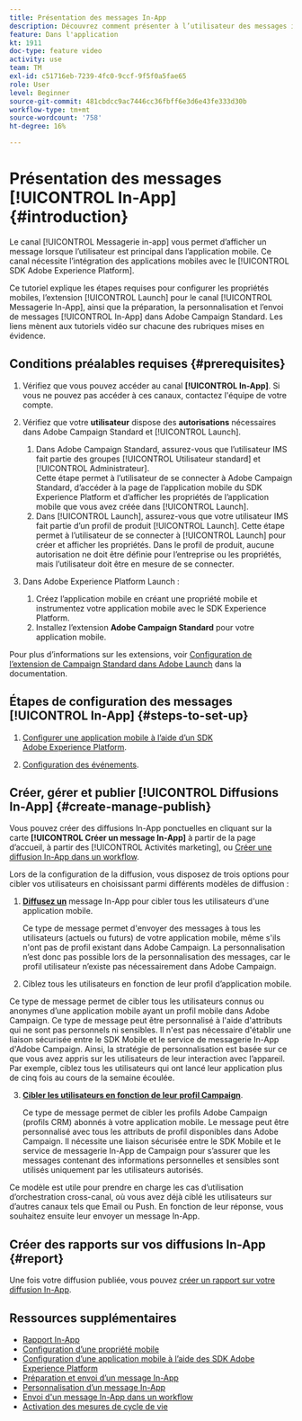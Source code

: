 ```yaml
---
title: Présentation des messages In-App
description: Découvrez comment présenter à l’utilisateur des messages in-app pertinents du point de vue contextuel en réponse au comportement en temps réel d’un client dans l’application mobile.
feature: Dans l'application
kt: 1911
doc-type: feature video
activity: use
team: TM
exl-id: c51716eb-7239-4fc0-9ccf-9f5f0a5fae65
role: User
level: Beginner
source-git-commit: 481cbdcc9ac7446cc36fbff6e3d6e43fe333d30b
workflow-type: tm+mt
source-wordcount: '758'
ht-degree: 16%

---
```


# Présentation des messages [!UICONTROL In-App] {#introduction}

Le canal [!UICONTROL Messagerie in-app] vous permet d’afficher un message lorsque l’utilisateur est principal dans l’application mobile. Ce canal nécessite l’intégration des applications mobiles avec le [!UICONTROL SDK Adobe Experience Platform].

Ce tutoriel explique les étapes requises pour configurer les propriétés mobiles, l’extension [!UICONTROL Launch] pour le canal [!UICONTROL Messagerie In-App], ainsi que la préparation, la personnalisation et l’envoi de messages [!UICONTROL In-App] dans Adobe Campaign Standard. Les liens mènent aux tutoriels vidéo sur chacune des rubriques mises en évidence.

## Conditions préalables requises {#prerequisites}

1. Vérifiez que vous pouvez accéder au canal **[!UICONTROL In-App]**. Si vous ne pouvez pas accéder à ces canaux, contactez l&#39;équipe de votre compte.
2. Vérifiez que votre **utilisateur** dispose des **autorisations** nécessaires dans Adobe Campaign Standard et [!UICONTROL Launch].

   1. Dans Adobe Campaign Standard, assurez-vous que l’utilisateur IMS fait partie des groupes [!UICONTROL Utilisateur standard] et [!UICONTROL Administrateur].\
      Cette étape permet à l’utilisateur de se connecter à Adobe Campaign Standard, d’accéder à la page de l’application mobile du SDK Experience Platform et d’afficher les propriétés de l’application mobile que vous avez créée dans [!UICONTROL Launch].
   2. Dans [!UICONTROL Launch], assurez-vous que votre utilisateur IMS fait partie d’un profil de produit [!UICONTROL Launch]. Cette étape permet à l’utilisateur de se connecter à [!UICONTROL Launch] pour créer et afficher les propriétés. Dans le profil de produit, aucune autorisation ne doit être définie pour l’entreprise ou les propriétés, mais l’utilisateur doit être en mesure de se connecter.

3. Dans Adobe Experience Platform Launch :

   1. Créez l’application mobile en créant une propriété mobile et instrumentez votre application mobile avec le SDK Experience Platform.
   2. Installez l’extension **Adobe Campaign Standard** pour votre application mobile.

Pour plus d’informations sur les extensions, voir [Configuration de l’extension de Campaign Standard dans Adobe Launch](https://aep-sdks.gitbook.io/docs/using-mobile-extensions/adobe-campaign-standard) dans la documentation.

## Étapes de configuration des messages [!UICONTROL In-App] {#steps-to-set-up}

1. [Configurer une application mobile à l’aide d’un SDK Adobe Experience Platform](/help/communication-channels/mobile/configure-mobile-apps-using-aep-sdk.md).

2. [Configuration des événements](/help/communication-channels/mobile/in-app/configure-events.md).

## Créer, gérer et publier [!UICONTROL Diffusions In-App] {#create-manage-publish}

Vous pouvez créer des diffusions In-App ponctuelles en cliquant sur la carte **[!UICONTROL Créer un message In-App]** à partir de la page d’accueil, à partir des [!UICONTROL Activités marketing], ou [Créer une diffusion In-App dans un workflow](/help/communication-channels/mobile/in-app/in-app-activity.md).

Lors de la configuration de la diffusion, vous disposez de trois options pour cibler vos utilisateurs en choisissant parmi différents modèles de diffusion :

1. [**Diffusez un**](/help/communication-channels/mobile/in-app/broadcast-in-app-message.md) message In-App pour cibler tous les utilisateurs d&#39;une application mobile.

   Ce type de message permet d&#39;envoyer des messages à tous les utilisateurs (actuels ou futurs) de votre application mobile, même s&#39;ils n&#39;ont pas de profil existant dans Adobe Campaign. La personnalisation n’est donc pas possible lors de la personnalisation des messages, car le profil utilisateur n’existe pas nécessairement dans Adobe Campaign.

2. Ciblez tous les utilisateurs en fonction de leur profil d’application mobile.

Ce type de message permet de cibler tous les utilisateurs connus ou anonymes d’une application mobile ayant un profil mobile dans Adobe Campaign. Ce type de message peut être personnalisé à l&#39;aide d&#39;attributs qui ne sont pas personnels ni sensibles. Il n&#39;est pas nécessaire d&#39;établir une liaison sécurisée entre le SDK Mobile et le service de messagerie In-App d&#39;Adobe Campaign. Ainsi, la stratégie de personnalisation est basée sur ce que vous avez appris sur les utilisateurs de leur interaction avec l’appareil. Par exemple, ciblez tous les utilisateurs qui ont lancé leur application plus de cinq fois au cours de la semaine écoulée.

3. [**Cibler les utilisateurs en fonction de leur profil Campaign**](/help/communication-channels/mobile/in-app/target-users-based-on-campaign-profile.md).

   Ce type de message permet de cibler les profils Adobe Campaign (profils CRM) abonnés à votre application mobile. Le message peut être personnalisé avec tous les attributs de profil disponibles dans Adobe Campaign. Il nécessite une liaison sécurisée entre le SDK Mobile et le service de messagerie In-App de Campaign pour s’assurer que les messages contenant des informations personnelles et sensibles sont utilisés uniquement par les utilisateurs autorisés.

Ce modèle est utile pour prendre en charge les cas d’utilisation d’orchestration cross-canal, où vous avez déjà ciblé les utilisateurs sur d’autres canaux tels que Email ou Push. En fonction de leur réponse, vous souhaitez ensuite leur envoyer un message In-App.

## Créer des rapports sur vos diffusions In-App {#report}

Une fois votre diffusion publiée, vous pouvez [créer un rapport sur votre diffusion In-App](/help/communication-channels/mobile/in-app/in-app-reporting.md).

## Ressources supplémentaires

* [Rapport In-App](https://experienceleague.adobe.com/docs/campaign-standard/using/reporting/list-of-reports/in-app-report.html?lang=en)
* [Configuration d’une propriété mobile](https://aep-sdks.gitbook.io/docs/getting-started/create-a-mobile-property)
* [Configuration d’une application mobile à l’aide des SDK Adobe Experience Platform](https://experienceleague.adobe.com/docs/campaign-standard/using/administrating/configuring-channels/configuring-a-mobile-application.html?lang=en)
* [Préparation et envoi d’un message In-App](https://experienceleague.adobe.com/docs/campaign-standard/using/communication-channels/in-app-messaging/preparing-and-sending-an-in-app-message.html?lang=en)
* [Personnalisation d’un message In-App](https://experienceleague.adobe.com/docs/campaign-standard/using/communication-channels/in-app-messaging/customizing-an-in-app-message.html?lang=en)
* [Envoi d&#39;un message In-App dans un workflow](https://experienceleague.adobe.com/docs/campaign-standard/using/managing-processes-and-data/channel-activities/in-app-delivery.html?lang=en)
* [Activation des mesures de cycle de vie](https://aep-sdks.gitbook.io/docs/getting-started/initialize-the-sdk#enable-lifecycle-metrics)
